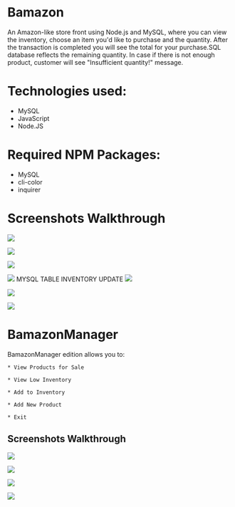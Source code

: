 # Bamazon
An Amazon-like store front using Node.js and MySQL, where you can view the inventory, choose an item you'd like to purchase and the quantity. After the transaction is completed you will see the total for your purchase.SQL database reflects the remaining quantity. In case if there is not enough product, customer will see "Insufficient quantity!" message.

# Technologies used:

* MySQL
* JavaScript
* Node.JS

# Required NPM Packages:

* MySQL
* cli-color
* inquirer 

# Screenshots Walkthrough 

![](assets/1.png) 

![](assets/2.png) 

![](assets/3.png) 

![](assets/4.png) 
MYSQL TABLE INVENTORY UPDATE
![](assets/5.png) 

![](assets/6.png) 

![](assets/7.png) 

# BamazonManager
BamazonManager edition allows you to:

    * View Products for Sale
    
    * View Low Inventory
     
    * Add to Inventory
    
    * Add New Product
    
    * Exit
    
## Screenshots Walkthrough 

![](assets/8.png) 

![](assets/9.png) 

![](assets/10.png) 

![](assets/11.png) 
